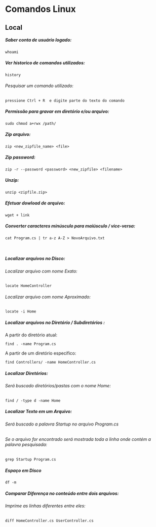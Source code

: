 # Comandos Linux



## Local

##### Saber conta de usuário logado:
```
whoami
```



##### Ver historico de comandos utilizados:
```
history 
```
###### Pesquisar um comando utilizado:
```
pressione Ctrl + R  e digite parte do texto do comando
```



##### Permissão para gravar em diretório e/ou arquivo:
```
sudo chmod a+rwx /path/
```

##### Zip arquivo:
```
zip <new_zipfile_name> <file>
```

##### Zip password:
```
zip -r --password <password> <new_zipfile> <filename>
```

##### Unzip:
```
unzip <zipfile.zip>
```



##### Efetuar dowload de arquivo:
```
wget + link
```

##### Converter caracteres minúsculo para maiúsculo / vice-versa:
```
cat Program.cs | tr a-z A-Z > NovoArquivo.txt
```

<br>


##### Localizar arquivos no Disco:
###### Localizar arquivo com nome Exato:
```
locate HomeController
```

###### Localizar arquivo com nome Aproximado:
```
locate -i Home
```

##### Localizar arquivos no Diretório / Subdiretórios :
A partir do diretório atual:
```
find . -name Program.cs
```

A partir de um diretório específico:
```
find Controllers/ -name HomeController.cs
```

##### Localizar Diretórios:
###### Será buscado diretórios/pastas com o nome _Home_:
```
find / -type d -name Home
```

##### Localizar Texto em um Arquivo:
###### Será buscado a palavra _Startup_ no arquivo _Program.cs_
###### Se o arquivo for encontrado será mostrada toda a linha onde contém a palavra pesquisada:
```
grep Startup Program.cs
```

##### Espaço em Disco
```
df -m
```

##### Comparar Diferença no conteúdo entre dois arquivos:
###### Imprime as linhas diferentes entre eles:
```
diff HomeController.cs UserController.cs
```









